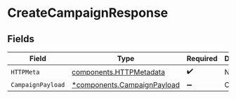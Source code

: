 # CreateCampaignResponse


## Fields

| Field                                                                     | Type                                                                      | Required                                                                  | Description                                                               |
| ------------------------------------------------------------------------- | ------------------------------------------------------------------------- | ------------------------------------------------------------------------- | ------------------------------------------------------------------------- |
| `HTTPMeta`                                                                | [components.HTTPMetadata](../../models/components/httpmetadata.md)        | :heavy_check_mark:                                                        | N/A                                                                       |
| `CampaignPayload`                                                         | [*components.CampaignPayload](../../models/components/campaignpayload.md) | :heavy_minus_sign:                                                        | Created                                                                   |